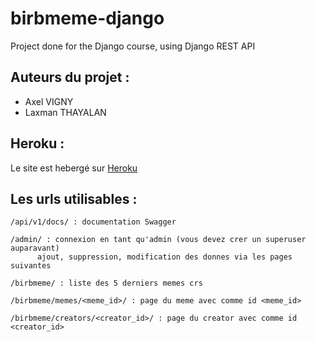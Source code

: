 # birbmeme-django

Project done for the Django course, using Django REST API

## Auteurs du projet :
- Axel VIGNY
- Laxman THAYALAN

## Heroku :
Le site est hebergé sur [Heroku](https://epita-python-2020.herokuapp.com/)

## Les urls utilisables :
	/api/v1/docs/ : documentation Swagger

	/admin/ : connexion en tant qu'admin (vous devez crer un superuser auparavant)
		  ajout, suppression, modification des donnes via les pages suivantes

	/birbmeme/ : liste des 5 derniers memes crs

	/birbmeme/memes/<meme_id>/ : page du meme avec comme id <meme_id>

	/birbmeme/creators/<creator_id>/ : page du creator avec comme id <creator_id>